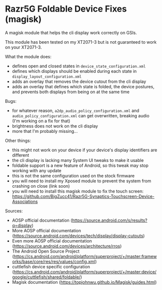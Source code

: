 # Razr5G Foldable Device Fixes (magisk)
A magisk module that helps the cli display work correctly on GSIs.

This module has been tested on my XT2071-3 but is not guaranteed to work on your XT2071-3.

What the module does:
- defines open and closed states in `device_state_configuration.xml`
- defines which displays should be enabled during each state in `display_layout_configuration.xml`
- adds an overlay that removes the device cutout from the cli display
- adds an overlay that defines which state is folded, the device postures, and prevents both displays from being on at the same time

Bugs:
- for whatever reason, `a2dp_audio_policy_configuration.xml` and `audio_policy_configuration.xml` can get overwritten, breaking audio (I'm working on a fix for that)
- brightness does not work on the cli display
- more that I'm probably missing...

Other things:
- this might not work on your device if your device's display identifiers are different
- the cli display is lacking many System UI tweaks to make it usable
- foldable support is a new feature of Android, so this tweak may stop working with any update
- this is not the same configuration used on the stock firmware
- you will need to install my Xposed module to prevent the system from crashing on close (link soon)
- you will need to install this magisk module to fix the touch screen: https://github.com/BigZucc41/Razr5G-Synaptics-Touchscreen-Device-Associations

Sources:
- AOSP official documentation (https://source.android.com/s/results?q=display)
- More AOSP official documentation (https://source.android.com/devices/tech/display/display-cutouts)
- Even more AOSP official documentation (https://source.android.com/devices/architecture/rros)
- The Android Open Source Project (https://cs.android.com/android/platform/superproject/+/master:frameworks/base/core/res/res/values/config.xml)
- cuttlefish device specific configuration (https://cs.android.com/android/platform/superproject/+/master:device/google/cuttlefish/shared/foldable/)
- Magisk documentation (https://topjohnwu.github.io/Magisk/guides.html)
